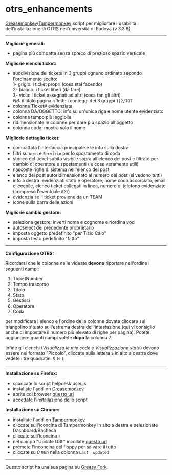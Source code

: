 # otrs_enhancements
[Greasemonkey](http://www.greasespot.net/)/[Tampermonkey](http://tampermonkey.net/) script per migliorare l'usabilità dell'installazione di OTRS nell'università di Padova (v 3.3.8).

---

**Migliorie generali:**

* pagina più compatta senza spreco di prezioso spazio verticale

**Migliorie elenchi ticket:**

* suddivisione dei tickets in 3 gruppi ognuno ordinato secondo l'ordinamento scelto:<br>
  1- grigio: i ticket propri (cosa stai facendo)<br>
  2- bianco: i ticket liberi (da fare)<br>
  3- viola:  i ticket assegnati ad altri (cosa fan gli altri)<br>
  *NB:* il titolo pagina riflette i conteggi dei 3 gruppi `1|2/TOT`
* colonna Ticket# evidenziata
* colonna DA/OGGETTO: info su un'unica riga e nome utente evidenziato
* colonna tempo più leggibile
* ridimensionate le colonne per dare più spazio all'oggetto
* colonna coda: mostra solo il nome

**Migliorie dettaglio ticket:**

* compattata l'interfaccia principale e le info sulla destra
* filtri su `Area` e `Servizio` per lo spostamento di coda
* storico del ticket subito visibile sopra all'elenco dei post e filtrato per cambio di operatore e spostamenti (le cose veramente utili)
* nascoste righe di sistema nell'elenco dei post 
* elenco dei post autoridimensionato al numero dei post (si vedono tutti)
* info a destra: evidenziati stato e operatore, nome coda accorciato, email cliccabile, elenco ticket collegati in linea, numero di telefono evidenziato (compreso l'eventuale `821`)
* evidenzia se il ticket proviene da un TEAM
* icone sulla barra delle azioni

**Migliorie cambio gestore:**

* selezione gestore: inverti nome e cognome e riordina voci
* autoselect del precedente proprietario
* imposta oggetto predefinito "per Tizio Caio"
* imposta testo pedefinito "fatto"

---

**Configurazione OTRS:**

Ricordarsi che le colonne nelle videate **devono** riportare nell'ordine i seguenti campi: 

1. TicketNumber
2. Tempo trascorso
3. Titolo
4. Stato
5. Gestisci
6. Operatore
7. Coda

per modificare l'elenco e l'ordine delle colonne dovete cliccare sul triangolino situato sull'estrema destra dell'intestazione (qui vi consiglio anche di impostare il numero più elevato di righe per pagina).
Potete aggiungere quanti campi volete **dopo** la colonna 7.

Infine gli elenchi (*Visualizza le mie code* e *Visualizzazione stato*) devono essere nel formato "Piccolo", cliccate sulla lettera `S` in alto a destra dove vedete i tre quadratini `S M L`

---

**Installazione su Firefox:**

* scaricate lo script helpdesk.user.js
* installate l'add-on [Greasemonkey](http://www.greasespot.net/)
* aprite col browser [questo url](https://github.com/acavalin/otrs_enhancements/raw/master/helpdesk.user.js)
* accettate l'installazione dello script

**Installazione su Chrome:**

* installate l'add-on [Tampermonkey](http://tampermonkey.net/)
* cliccate sull'iconcina di Tampermonkey in alto a destra e selezionate Dashboard/Bacheca
* cliccate sull'iconcina `+`
* nel campo "Update URL" incollate [questo url](https://github.com/acavalin/otrs_enhancements/raw/master/helpdesk.user.js)
* premete l'inconcina del floppy per salvare il tutto
* cliccate su *0 min* nella colonna `Last  updated`

---

Questo script ha una sua pagina su [Greasy Fork](https://greasyfork.org/en/scripts/28340-helpdesk-ammcentr-enhancements).
